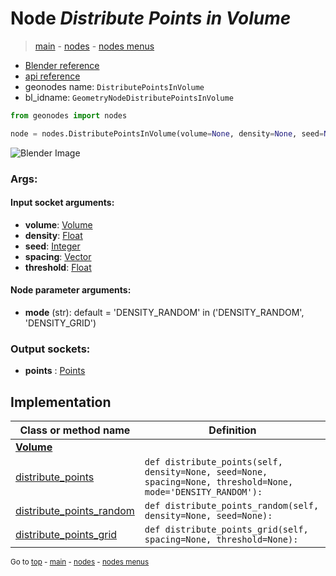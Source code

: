 # Node *Distribute Points in Volume*

> [main](../structure.md) - [nodes](nodes.md) - [nodes menus](nodes_menus.md)

- [Blender reference](https://docs.blender.org/manual/en/latest/modeling/geometry_nodes/point/distribute_points_in_volume.html)
- [api reference](https://docs.blender.org/api/current/bpy.types.GeometryNodeDistributePointsInVolume.html)
- geonodes name: `DistributePointsInVolume`
- bl_idname: `GeometryNodeDistributePointsInVolume`

```python
from geonodes import nodes

node = nodes.DistributePointsInVolume(volume=None, density=None, seed=None, spacing=None, threshold=None, mode='DENSITY_RANDOM')
```

![Blender Image](https://docs.blender.org/manual/en/latest/_images/node-types_GeometryNodeDistributePointsInVolume.webp)

### Args:

#### Input socket arguments:

- **volume**: [Volume](Volume.md)
- **density**: [Float](Float.md)
- **seed**: [Integer](Integer.md)
- **spacing**: [Vector](Vector.md)
- **threshold**: [Float](Float.md)

#### Node parameter arguments:

- **mode** (str): default = 'DENSITY_RANDOM' in ('DENSITY_RANDOM', 'DENSITY_GRID')

### Output sockets:

- **points** : [Points](Points.md)

## Implementation

| Class or method name | Definition |
|----------------------|------------|
| **[Volume](Volume.md)** |
| [distribute_points](Volume.md#distribute_points) | `def distribute_points(self, density=None, seed=None, spacing=None, threshold=None, mode='DENSITY_RANDOM'):` |
| [distribute_points_random](Volume.md#distribute_points_random) | `def distribute_points_random(self, density=None, seed=None):` |
| [distribute_points_grid](Volume.md#distribute_points_grid) | `def distribute_points_grid(self, spacing=None, threshold=None):` |

<sub>Go to [top](#node-Distribute-Points-in-Volume) - [main](../structure.md) - [nodes](nodes.md) - [nodes menus](nodes_menus.md)</sub>

